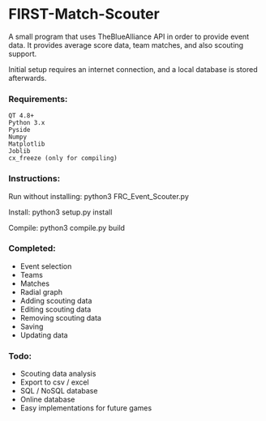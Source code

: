 # FIRST-Match-Scouter

A small program that uses TheBlueAlliance API in order to provide event data. 
It provides average score data, team matches, and also scouting support.

Initial setup requires an internet connection, and a local database is stored afterwards.

### Requirements:

    QT 4.8+
    Python 3.x
    Pyside
    Numpy
    Matplotlib
    Joblib
    cx_freeze (only for compiling)
    
### Instructions:

   Run without installing: python3 FRC_Event_Scouter.py

   Install: python3 setup.py install

   Compile: python3 compile.py build


### Completed:

- Event selection
- Teams
- Matches
- Radial graph
- Adding scouting data
- Editing scouting data
- Removing scouting data
- Saving
- Updating data
    
### Todo:
    
- Scouting data analysis
- Export to csv / excel
- SQL / NoSQL database
- Online database
- Easy implementations for future games
    
    


    
  

